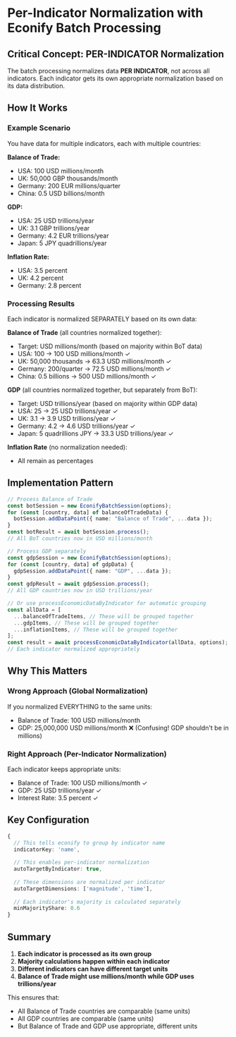 # Per-Indicator Normalization with Econify Batch Processing

## Critical Concept: PER-INDICATOR Normalization

The batch processing normalizes data **PER INDICATOR**, not across all
indicators. Each indicator gets its own appropriate normalization based on its
data distribution.

## How It Works

### Example Scenario

You have data for multiple indicators, each with multiple countries:

**Balance of Trade:**

- USA: 100 USD millions/month
- UK: 50,000 GBP thousands/month
- Germany: 200 EUR millions/quarter
- China: 0.5 USD billions/month

**GDP:**

- USA: 25 USD trillions/year
- UK: 3.1 GBP trillions/year
- Germany: 4.2 EUR trillions/year
- Japan: 5 JPY quadrillions/year

**Inflation Rate:**

- USA: 3.5 percent
- UK: 4.2 percent
- Germany: 2.8 percent

### Processing Results

Each indicator is normalized SEPARATELY based on its own data:

**Balance of Trade** (all countries normalized together):

- Target: USD millions/month (based on majority within BoT data)
- USA: 100 → 100 USD millions/month ✓
- UK: 50,000 thousands → 63.3 USD millions/month ✓
- Germany: 200/quarter → 72.5 USD millions/month ✓
- China: 0.5 billions → 500 USD millions/month ✓

**GDP** (all countries normalized together, but separately from BoT):

- Target: USD trillions/year (based on majority within GDP data)
- USA: 25 → 25 USD trillions/year ✓
- UK: 3.1 → 3.9 USD trillions/year ✓
- Germany: 4.2 → 4.6 USD trillions/year ✓
- Japan: 5 quadrillions JPY → 33.3 USD trillions/year ✓

**Inflation Rate** (no normalization needed):

- All remain as percentages

## Implementation Pattern

```typescript
// Process Balance of Trade
const botSession = new EconifyBatchSession(options);
for (const [country, data] of balanceOfTradeData) {
  botSession.addDataPoint({ name: "Balance of Trade", ...data });
}
const botResult = await botSession.process();
// All BoT countries now in USD millions/month

// Process GDP separately
const gdpSession = new EconifyBatchSession(options);
for (const [country, data] of gdpData) {
  gdpSession.addDataPoint({ name: "GDP", ...data });
}
const gdpResult = await gdpSession.process();
// All GDP countries now in USD trillions/year

// Or use processEconomicDataByIndicator for automatic grouping
const allData = [
  ...balanceOfTradeItems, // These will be grouped together
  ...gdpItems, // These will be grouped together
  ...inflationItems, // These will be grouped together
];
const result = await processEconomicDataByIndicator(allData, options);
// Each indicator normalized appropriately
```

## Why This Matters

### Wrong Approach (Global Normalization)

If you normalized EVERYTHING to the same units:

- Balance of Trade: 100 USD millions/month
- GDP: 25,000,000 USD millions/month ❌ (Confusing! GDP shouldn't be in
  millions)

### Right Approach (Per-Indicator Normalization)

Each indicator keeps appropriate units:

- Balance of Trade: 100 USD millions/month ✓
- GDP: 25 USD trillions/year ✓
- Interest Rate: 3.5 percent ✓

## Key Configuration

```typescript
{
  // This tells econify to group by indicator name
  indicatorKey: 'name',  
  
  // This enables per-indicator normalization
  autoTargetByIndicator: true,
  
  // These dimensions are normalized per indicator
  autoTargetDimensions: ['magnitude', 'time'],
  
  // Each indicator's majority is calculated separately
  minMajorityShare: 0.6
}
```

## Summary

1. **Each indicator is processed as its own group**
2. **Majority calculations happen within each indicator**
3. **Different indicators can have different target units**
4. **Balance of Trade might use millions/month while GDP uses trillions/year**

This ensures that:

- All Balance of Trade countries are comparable (same units)
- All GDP countries are comparable (same units)
- But Balance of Trade and GDP use appropriate, different units
